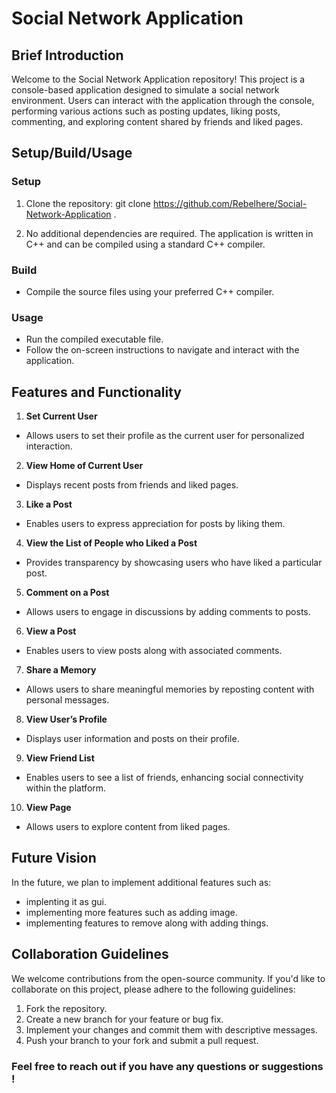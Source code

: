 # Social Network Application

## Brief Introduction

Welcome to the Social Network Application repository! This project is a console-based application designed to simulate a social network environment. Users can interact with the application through the console, performing various actions such as posting updates, liking posts, commenting, and exploring content shared by friends and liked pages.

## Setup/Build/Usage

### Setup
1. Clone the repository:
git clone https://github.com/Rebelhere/Social-Network-Application .

2. No additional dependencies are required. The application is written in C++ and can be compiled using a standard C++ compiler.

### Build
- Compile the source files using your preferred C++ compiler.

### Usage
- Run the compiled executable file.
- Follow the on-screen instructions to navigate and interact with the application.

## Features and Functionality

1. **Set Current User**
- Allows users to set their profile as the current user for personalized interaction.

2. **View Home of Current User**
- Displays recent posts from friends and liked pages.

3. **Like a Post**
- Enables users to express appreciation for posts by liking them.

4. **View the List of People who Liked a Post**
- Provides transparency by showcasing users who have liked a particular post.

5. **Comment on a Post**
- Allows users to engage in discussions by adding comments to posts.

6. **View a Post**
- Enables users to view posts along with associated comments.

7. **Share a Memory**
- Allows users to share meaningful memories by reposting content with personal messages.

8. **View User’s Profile**
- Displays user information and posts on their profile.

9. **View Friend List**
- Enables users to see a list of friends, enhancing social connectivity within the platform.

10. **View Page**
 - Allows users to explore content from liked pages.

## Future Vision

In the future, we plan to implement additional features such as:
- implenting it as gui.
- implementing more features such as adding image.
- implementing features to remove along with adding things.

## Collaboration Guidelines

We welcome contributions from the open-source community. If you'd like to collaborate on this project, please adhere to the following guidelines:
1. Fork the repository.
2. Create a new branch for your feature or bug fix.
3. Implement your changes and commit them with descriptive messages.
4. Push your branch to your fork and submit a pull request.


### Feel free to reach out if you have any questions or suggestions !
